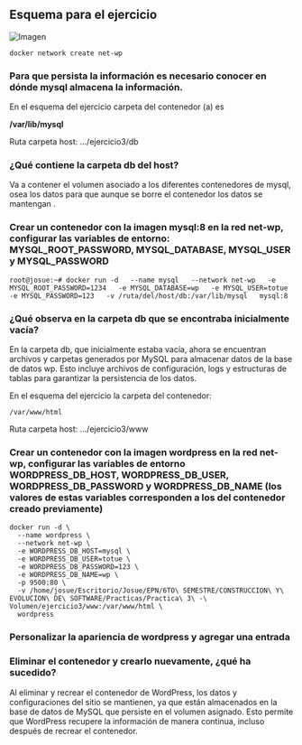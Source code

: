 ## Esquema para el ejercicio
![Imagen](img/esquema-ejercicio3.PNG)
```
docker network create net-wp
```

### Para que persista la información es necesario conocer en dónde mysql almacena la información.

En el esquema del ejercicio carpeta del contenedor (a) es 

**/var/lib/mysql**

Ruta carpeta host: .../ejercicio3/db

### ¿Qué contiene la carpeta db del host?
Va a contener el volumen asociado a los diferentes contenedores de mysql, osea los datos para que aunque se borre el contenedor los datos se mantengan .

### Crear un contenedor con la imagen mysql:8  en la red net-wp, configurar las variables de entorno: MYSQL_ROOT_PASSWORD, MYSQL_DATABASE, MYSQL_USER y MYSQL_PASSWORD
```
root@josue:~# docker run -d   --name mysql   --network net-wp   -e MYSQL_ROOT_PASSWORD=1234   -e MYSQL_DATABASE=wp   -e MYSQL_USER=totue   -e MYSQL_PASSWORD=123   -v /ruta/del/host/db:/var/lib/mysql   mysql:8
```

### ¿Qué observa en la carpeta db que se encontraba inicialmente vacía?

En la carpeta db, que inicialmente estaba vacía, ahora se encuentran archivos y carpetas generados por MySQL para almacenar datos de la base de datos wp. Esto incluye archivos de configuración, logs y estructuras de tablas para garantizar la persistencia de los datos.


En el esquema del ejercicio la carpeta del contenedor:
```
/var/www/html
```

Ruta carpeta host: .../ejercicio3/www

### Crear un contenedor con la imagen wordpress en la red net-wp, configurar las variables de entorno WORDPRESS_DB_HOST, WORDPRESS_DB_USER, WORDPRESS_DB_PASSWORD y WORDPRESS_DB_NAME (los valores de estas variables corresponden a los del contenedor creado previamente)

```
docker run -d \
  --name wordpress \
  --network net-wp \
  -e WORDPRESS_DB_HOST=mysql \
  -e WORDPRESS_DB_USER=totue \
  -e WORDPRESS_DB_PASSWORD=123 \
  -e WORDPRESS_DB_NAME=wp \
  -p 9500:80 \
  -v /home/josue/Escritorio/Josue/EPN/6TO\ SEMESTRE/CONSTRUCCION\ Y\ EVOLUCION\ DE\ SOFTWARE/Practicas/Practica\ 3\ -\ Volumen/ejercicio3/www:/var/www/html \
  wordpress
```

### Personalizar la apariencia de wordpress y agregar una entrada

### Eliminar el contenedor y crearlo nuevamente, ¿qué ha sucedido?


Al eliminar y recrear el contenedor de WordPress, los datos y configuraciones del sitio se mantienen, ya que están almacenados en la base de datos de MySQL que persiste en el volumen asignado. Esto permite que WordPress recupere la información de manera continua, incluso después de recrear el contenedor.



